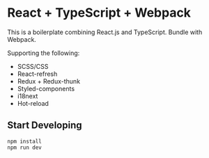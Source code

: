 # React + TypeScript + Webpack #

This is a boilerplate combining React.js and TypeScript. Bundle with Webpack.

Supporting the following:
- SCSS/CSS
- React-refresh
- Redux + Redux-thunk
- Styled-components
- i18next
- Hot-reload


## Start Developing ##

```shell
npm install
npm run dev
```